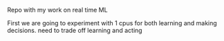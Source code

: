 Repo with my work on real time ML

First we are going to experiment with 1 cpus for both learning and making decisions. 
need to trade off learning and acting

